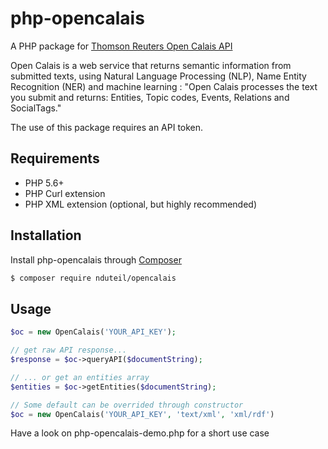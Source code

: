 # php-opencalais

A PHP package for [Thomson Reuters Open Calais API](http://www.opencalais.com/)

Open Calais is a web service that returns semantic information from submitted texts, using Natural Language Processing (NLP), Name Entity Recognition (NER) and machine learning : "Open Calais processes the text you submit and returns: Entities, Topic codes, Events, Relations and SocialTags."

The use of this package requires an API token.

## Requirements

- PHP 5.6+
- PHP Curl extension
- PHP XML extension (optional, but highly recommended)

## Installation

Install php-opencalais through [Composer](http://getcomposer.org)

```bash
$ composer require nduteil/opencalais
```

## Usage

```php
$oc = new OpenCalais('YOUR_API_KEY');

// get raw API response...
$response = $oc->queryAPI($documentString);

// ... or get an entities array
$entities = $oc->getEntities($documentString);

// Some default can be overrided through constructor
$oc = new OpenCalais('YOUR_API_KEY', 'text/xml', 'xml/rdf')

```
Have a look on php-opencalais-demo.php for a short use case


